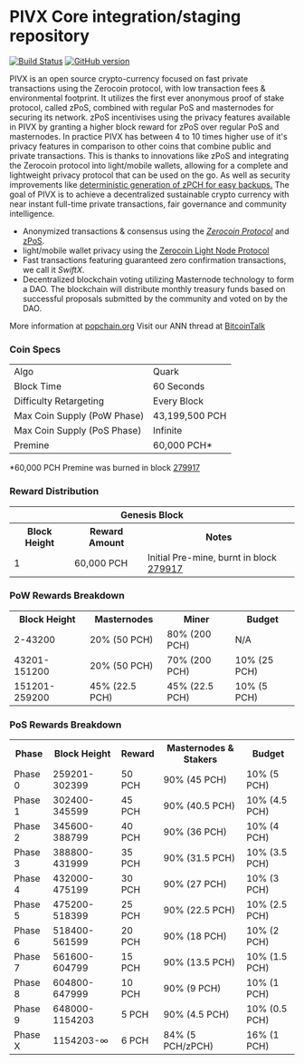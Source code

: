 PIVX Core integration/staging repository
=====================================

[![Build Status](https://travis-ci.org/POPCHAIN-Project/POPCHAIN.svg?branch=master)](https://travis-ci.org/POPCHAIN-Project/POPCHAIN) [![GitHub version](https://badge.fury.io/gh/POPCHAIN-Project%2FPOPCHAIN.svg)](https://badge.fury.io/gh/POPCHAIN-Project%2FPOPCHAIN)

PIVX is an open source crypto-currency focused on fast private transactions using the Zerocoin protocol, with low transaction fees & environmental footprint.  It utilizes the first ever anonymous proof of stake protocol, called zPoS, combined with regular PoS and masternodes for securing its network. zPoS incentivises using the privacy features available in PIVX by granting a higher block reward for zPoS over regular PoS and masternodes. In practice PIVX has between 4 to 10 times higher use of it's privacy features in comparison to other coins that combine public and private transactions. This is thanks to innovations like zPoS and integrating the Zerocoin protocol into light/mobile wallets, allowing for a complete and lightweight privacy protocol that can be used on the go. As well as security improvements like [deterministic generation of zPCH for easy backups.](https://www.reddit.com/r/popchain/comments/8gbjf7/how_to_use_deterministic_zerocoin_generation/)
The goal of PIVX is to achieve a decentralized sustainable crypto currency with near instant full-time private transactions, fair governance and community intelligence.
- Anonymized transactions & consensus using the [_Zerocoin Protocol_](http://www.popchain.org/zpiv) and [zPoS](https://popchain.org/zpos/).
- light/mobile wallet privacy using the [Zerocoin Light Node Protocol](https://popchain.org/wp-content/uploads/2018/11/Zerocoin_Light_Node_Protocol.pdf)
- Fast transactions featuring guaranteed zero confirmation transactions, we call it _SwiftX_.
- Decentralized blockchain voting utilizing Masternode technology to form a DAO. The blockchain will distribute monthly treasury funds based on successful proposals submitted by the community and voted on by the DAO.

More information at [popchain.org](http://www.popchain.org) Visit our ANN thread at [BitcoinTalk](http://www.bitcointalk.org/index.php?topic=1262920)

### Coin Specs
<table>
<tr><td>Algo</td><td>Quark</td></tr>
<tr><td>Block Time</td><td>60 Seconds</td></tr>
<tr><td>Difficulty Retargeting</td><td>Every Block</td></tr>
<tr><td>Max Coin Supply (PoW Phase)</td><td>43,199,500 PCH</td></tr>
<tr><td>Max Coin Supply (PoS Phase)</td><td>Infinite</td></tr>
<tr><td>Premine</td><td>60,000 PCH*</td></tr>
</table>

*60,000 PCH Premine was burned in block [279917](http://www.presstab.pw/phpexplorer/POPCHAIN/block.php?blockhash=206d9cfe859798a0b0898ab00d7300be94de0f5469bb446cecb41c3e173a57e0)

### Reward Distribution

<table>
<th colspan=4>Genesis Block</th>
<tr><th>Block Height</th><th>Reward Amount</th><th>Notes</th></tr>
<tr><td>1</td><td>60,000 PCH</td><td>Initial Pre-mine, burnt in block <a href="http://www.presstab.pw/phpexplorer/POPCHAIN/block.php?blockhash=206d9cfe859798a0b0898ab00d7300be94de0f5469bb446cecb41c3e173a57e0">279917</a></td></tr>
</table>

### PoW Rewards Breakdown

<table>
<th>Block Height</th><th>Masternodes</th><th>Miner</th><th>Budget</th>
<tr><td>2-43200</td><td>20% (50 PCH)</td><td>80% (200 PCH)</td><td>N/A</td></tr>
<tr><td>43201-151200</td><td>20% (50 PCH)</td><td>70% (200 PCH)</td><td>10% (25 PCH)</td></tr>
<tr><td>151201-259200</td><td>45% (22.5 PCH)</td><td>45% (22.5 PCH)</td><td>10% (5 PCH)</td></tr>
</table>

### PoS Rewards Breakdown

<table>
<th>Phase</th><th>Block Height</th><th>Reward</th><th>Masternodes & Stakers</th><th>Budget</th>
<tr><td>Phase 0</td><td>259201-302399</td><td>50 PCH</td><td>90% (45 PCH)</td><td>10% (5 PCH)</td></tr>
<tr><td>Phase 1</td><td>302400-345599</td><td>45 PCH</td><td>90% (40.5 PCH)</td><td>10% (4.5 PCH)</td></tr>
<tr><td>Phase 2</td><td>345600-388799</td><td>40 PCH</td><td>90% (36 PCH)</td><td>10% (4 PCH)</td></tr>
<tr><td>Phase 3</td><td>388800-431999</td><td>35 PCH</td><td>90% (31.5 PCH)</td><td>10% (3.5 PCH)</td></tr>
<tr><td>Phase 4</td><td>432000-475199</td><td>30 PCH</td><td>90% (27 PCH)</td><td>10% (3 PCH)</td></tr>
<tr><td>Phase 5</td><td>475200-518399</td><td>25 PCH</td><td>90% (22.5 PCH)</td><td>10% (2.5 PCH)</td></tr>
<tr><td>Phase 6</td><td>518400-561599</td><td>20 PCH</td><td>90% (18 PCH)</td><td>10% (2 PCH)</td></tr>
<tr><td>Phase 7</td><td>561600-604799</td><td>15 PCH</td><td>90% (13.5 PCH)</td><td>10% (1.5 PCH)</td></tr>
<tr><td>Phase 8</td><td>604800-647999</td><td>10 PCH</td><td>90% (9 PCH)</td><td>10% (1 PCH)</td></tr>
<tr><td>Phase 9</td><td>648000-1154203</td><td>5 PCH</td><td>90% (4.5 PCH)</td><td>10% (0.5 PCH)</td></tr>
<tr><td>Phase X</td><td>1154203-∞</td><td>6 PCH</td><td>84% (5 PCH/zPCH)</td><td>16% (1 PCH)</td></tr>
</table>
